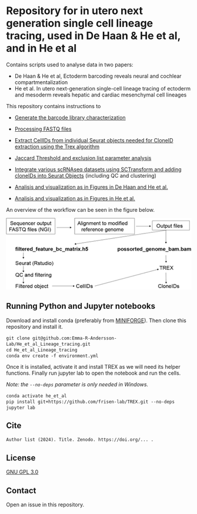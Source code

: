 # Repository for in utero next generation single cell lineage tracing, used in De Haan & He et al, and in He et al


Contains scripts used to analyse data in two papers:
- De Haan & He et al, Ectoderm barcoding reveals neural and cochlear compartmentalization
- He et al. In utero next-generation single-cell lineage tracing of ectoderm and mesoderm reveals hepatic and cardiac mesenchymal cell lineages


This repository contains instructions to

- [Generate the barcode library characterization](Barcode_library_sequencing)
- [Processing FASTQ files](cloneID_extraction)
- [Extract CellIDs from individual Seurat objects needed for CloneID extraction using the Trex algorithm](cloneID_extraction)
- [Jaccard Threshold and exclusion list parameter analysis](trex_parameter_sweep)
- [Integrate various scRNAseq datasets using SCTransform and adding cloneIDs into Seurat Objects](qc_and_clustering) (including QC and clustering)

- [Analisis and visualization as in Figures in De Haan and He et al.](analysis)
- [Analisis and visualization as in Figures in He et al.](Analysis_in_He_et_al)

An overview of the workflow can be seen in the figure below.

![workflow](assets/analysis_flow.jpg)

## Running Python and Jupyter notebooks

Download and install conda (preferably from [MINIFORGE](https://github.com/conda-forge/miniforge#download)). 
Then clone this repository and install it.

```
git clone git@github.com:Emma-R-Andersson-Lab/He_et_al_Lineage_tracing.git
cd He_et_al_Lineage_tracing
conda env create -f environment.yml
```

Once it is installed, activate it and install TREX as we will need its helper functions.
Finally run jupyter lab to open the notebook and run the cells.

*Note: the `--no-deps` parameter is only needed in Windows.*

```
conda activate he_et_al
pip install git+https://github.com/frisen-lab/TREX.git --no-deps
jupyter lab
```

## Cite

```
Author list (2024). Title. Zenodo. https://doi.org/... .
```

## License

[GNU GPL 3.0](LICENSE)

## Contact

Open an issue in this repository.
